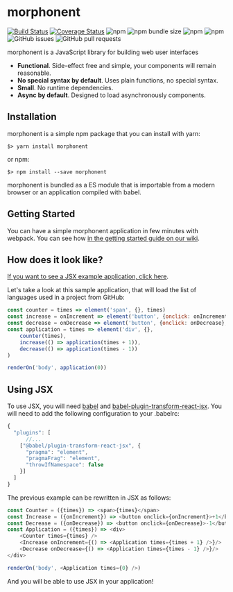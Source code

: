 # morphonent 
[![Build Status](https://img.shields.io/endpoint.svg?url=https%3A%2F%2Factions-badge.atrox.dev%2Fkmruiz%2Fmorphonent%2Fbadge&style=flat)](https://actions-badge.atrox.dev/kmruiz/morphonent/goto)
[![Coverage Status](https://coveralls.io/repos/github/kmruiz/morphonent/badge.svg?branch=master)](https://coveralls.io/github/kmruiz/morphonent?branch=master) 
![npm](https://img.shields.io/npm/v/morphonent.svg) 
![npm bundle size](https://img.shields.io/bundlephobia/min/morphonent.svg) 
![npm](https://img.shields.io/npm/dm/morphonent.svg)
![npm](https://img.shields.io/npm/l/morphonent.svg)
![GitHub issues](https://img.shields.io/github/issues/kmruiz/morphonent.svg)
![GitHub pull requests](https://img.shields.io/github/issues-pr/kmruiz/morphonent.svg)

morphonent is a JavaScript library for building web user interfaces

* **Functional**. Side-effect free and simple, your components will remain reasonable.
* **No special syntax by default**. Uses plain functions, no special syntax.
* **Small**. No runtime dependencies.
* **Async by default**. Designed to load asynchronously components.

## Installation

morphonent is a simple npm package that you can install with yarn:

`$> yarn install morphonent`

or npm:

`$> npm install --save morphonent`

morphonent is bundled as a ES module that is importable from a modern browser or an application compiled
with babel.

## Getting Started

You can have a simple morphonent application in few minutes with webpack. You can see how [in the getting
started guide on our wiki](https://github.com/kmruiz/morphonent/wiki/Getting-Started).

## How does it look like?

[If you want to see a JSX example application, click here](https://github.com/kmruiz/morphonent-example).

Let's take a look at this sample application, that will load the list of languages used in a project from
GitHub:

```js
const counter = times => element('span', {}, times)
const increase = onIncrement => element('button', {onclick: onIncrement}, '+1')
const decrease = onDecrease => element('button', {onclick: onDecrease}, '-1')
const application = times => element('div', {},
    counter(times),
    increase(() => application(times + 1)),
    decrease(() => application(times - 1))
)

renderOn('body', application(0))
```

## Using JSX

To use JSX, you will need [babel](https://babeljs.io/) and [babel-plugin-transform-react-jsx](https://babeljs.io/docs/en/babel-plugin-transform-react-jsx). You will need to add the following configuration
to your .babelrc:

```js
{
  "plugins": [
      //...
    ["@babel/plugin-transform-react-jsx", {
      "pragma": "element",
      "pragmaFrag": "element",
      "throwIfNamespace": false
    }]
  ]
}
```

The previous example can be rewritten in JSX as follows:

```js
const Counter = ({times}) => <span>{times}</span>
const Increase = ({onIncrement}) => <button onclick={onIncrement}>+1</button>
const Decrease = ({onDecrease}) => <button onclick={onDecrease}>-1</button>
const Application = ({times}) => <div>
    <Counter times={times} />
    <Increase onIncrement={() => <Application times={times + 1} />}/>
    <Decrease onDecrease={() => <Application times={times - 1} />}/>
</div>

renderOn('body', <Application times={0} />)
```
And you will be able to use JSX in your application!

